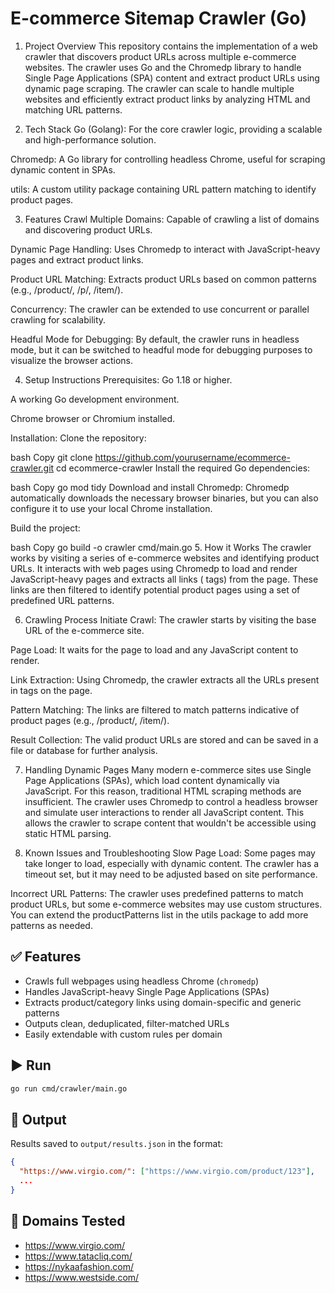 # E-commerce Sitemap Crawler (Go) 

1. Project Overview
This repository contains the implementation of a web crawler that discovers product URLs across multiple e-commerce websites. The crawler uses Go and the Chromedp library to handle Single Page Applications (SPA) content and extract product URLs using dynamic page scraping. The crawler can scale to handle multiple websites and efficiently extract product links by analyzing HTML and matching URL patterns.

2. Tech Stack
Go (Golang): For the core crawler logic, providing a scalable and high-performance solution.

Chromedp: A Go library for controlling headless Chrome, useful for scraping dynamic content in SPAs.

utils: A custom utility package containing URL pattern matching to identify product pages.

3. Features
Crawl Multiple Domains: Capable of crawling a list of domains and discovering product URLs.

Dynamic Page Handling: Uses Chromedp to interact with JavaScript-heavy pages and extract product links.

Product URL Matching: Extracts product URLs based on common patterns (e.g., /product/, /p/, /item/).

Concurrency: The crawler can be extended to use concurrent or parallel crawling for scalability.

Headful Mode for Debugging: By default, the crawler runs in headless mode, but it can be switched to headful mode for debugging purposes to visualize the browser actions.

4. Setup Instructions
Prerequisites:
Go 1.18 or higher.

A working Go development environment.

Chrome browser or Chromium installed.

Installation:
Clone the repository:

bash
Copy
git clone https://github.com/yourusername/ecommerce-crawler.git
cd ecommerce-crawler
Install the required Go dependencies:

bash
Copy
go mod tidy
Download and install Chromedp: Chromedp automatically downloads the necessary browser binaries, but you can also configure it to use your local Chrome installation.

Build the project:

bash
Copy
go build -o crawler cmd/main.go
5. How it Works
The crawler works by visiting a series of e-commerce websites and identifying product URLs. It interacts with web pages using Chromedp to load and render JavaScript-heavy pages and extracts all links (<a> tags) from the page. These links are then filtered to identify potential product pages using a set of predefined URL patterns.

6. Crawling Process
Initiate Crawl: The crawler starts by visiting the base URL of the e-commerce site.

Page Load: It waits for the page to load and any JavaScript content to render.

Link Extraction: Using Chromedp, the crawler extracts all the URLs present in <a> tags on the page.

Pattern Matching: The links are filtered to match patterns indicative of product pages (e.g., /product/, /item/).

Result Collection: The valid product URLs are stored and can be saved in a file or database for further analysis.

7. Handling Dynamic Pages
Many modern e-commerce sites use Single Page Applications (SPAs), which load content dynamically via JavaScript. For this reason, traditional HTML scraping methods are insufficient. The crawler uses Chromedp to control a headless browser and simulate user interactions to render all JavaScript content. This allows the crawler to scrape content that wouldn't be accessible using static HTML parsing.

8. Known Issues and Troubleshooting
Slow Page Load: Some pages may take longer to load, especially with dynamic content. The crawler has a timeout set, but it may need to be adjusted based on site performance.

Incorrect URL Patterns: The crawler uses predefined patterns to match product URLs, but some e-commerce websites may use custom structures. You can extend the productPatterns list in the utils package to add more patterns as needed.

## ✅ Features

- Crawls full webpages using headless Chrome (`chromedp`)
- Handles JavaScript-heavy Single Page Applications (SPAs)
- Extracts product/category links using domain-specific and generic patterns
- Outputs clean, deduplicated, filter-matched URLs
- Easily extendable with custom rules per domain

## ▶️ Run

```bash
go run cmd/crawler/main.go
```

## 🧪 Output

Results saved to `output/results.json` in the format:

```json
{
  "https://www.virgio.com/": ["https://www.virgio.com/product/123"],
  ...
}
```

## 🔗 Domains Tested

- https://www.virgio.com/
- https://www.tatacliq.com/
- https://nykaafashion.com/
- https://www.westside.com/

